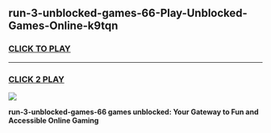 
## run-3-unblocked-games-66-Play-Unblocked-Games-Online-k9tqn
<h3>
<a href="https://premium76.site?title=run-3-unblocked-games-66&ref=24A">CLICK TO PLAY</a></h3>
<hr>

<h3>
<a href="https://premium76.site?title=run-3-unblocked-games-66&ref=24A">CLICK 2 PLAY</a>
  
</h3>

<a href="https://premium76.site?title=run-3-unblocked-games-66&ref=24A"><img src="https://clearcache.store/games.png"></a>


**run-3-unblocked-games-66 games unblocked: Your Gateway to Fun and Accessible Online Gaming**
